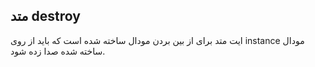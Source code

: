 ## متد destroy

ایت متد برای از بین بردن مودال ساخته شده است که باید از روی instance مودال ساخته شده صدا زده شود.
